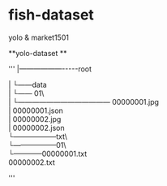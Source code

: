 # fish-dataset
yolo &amp; market1501


**yolo-dataset **


'''
|——————-----root  

   |        └——data  
   |          └—— 01\  
   |              └————————————— 00000001.jpg  
   |                              00000001.json   
   |                              00000002.jpg  
   |                                00000002.json   
   └——————txt\  
            └——————01\  
                   └————00000001.txt   
                        00000002.txt  


'''
